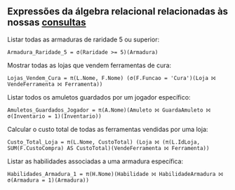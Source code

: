 ## Expressões da álgebra relacional relacionadas às nossas [consultas](./DQL.sql)

Listar todas as armaduras de raridade 5 ou superior:
```
Armadura_Raridade_5 = σ(Raridade >= 5)(Armadura)
```
Mostrar todas as lojas que vendem ferramentas de cura:
```
Lojas_Vendem_Cura = π(L.Nome, F.Nome) (σ(F.Funcao = 'Cura')(Loja ⨝ VendeFerramenta ⨝ Ferramenta))
```
Listar todos os amuletos guardados por um jogador específico:
```
Amuletos_Guardados_Jogador = π(A.Nome)(Amuleto ⨝ GuardaAmuleto ⨝ σ(Inventario = 1)(Inventario))
```
Calcular o custo total de todas as ferramentas vendidas por uma loja:
```
Custo_Total_Loja = π(L.Nome, CustoTotal) (Loja ⨝ (π(L.IdLoja, SUM(F.CustoCompra) AS CustoTotal)(VendeFerramenta ⨝ Ferramenta))
```
Listar as habilidades associadas a uma armadura específica:
```
Habilidades_Armadura_1 = π(H.Nome)(Habilidade ⨝ HabilidadeArmadura ⨝ σ(Armadura = 1)(Armadura))
```
